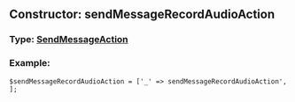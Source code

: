 ## Constructor: sendMessageRecordAudioAction  




### Type: [SendMessageAction](../types/SendMessageAction.md)


### Example:

```
$sendMessageRecordAudioAction = ['_' => sendMessageRecordAudioAction', ];
```